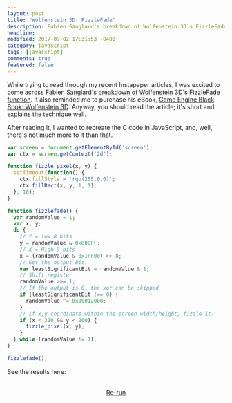 ```yaml
---
layout: post
title: "Wolfenstein 3D: FizzleFade"
description: Fabien Sanglard's breakdown of Wolfenstein 3D's FizzleFade, in JavaScript.
headline:
modified: 2017-09-02 17:31:53 -0400
category: javascript
tags: [javascript]
comments: true
featured: false
---
```


While trying to read through my recent Instapaper articles, I was excited to come across [Fabien Sanglard's breakdown of Wolfenstein 3D's FizzleFade function](http://fabiensanglard.net/fizzlefade/index.php). It also reminded me to purchase his eBook, [Game Engine Black Book: Wolfenstein 3D](https://play.google.com/store/books/details/Fabien_Sanglard_Game_Engine_Black_Book?id=Lq4yDwAAQBAJ). Anyway, you should read the article; it's short and explains the technique well.

After reading it, I wanted to recreate the C code in JavaScript, and, well, there's not much more to it than that.

```javascript
var screen = document.getElementById('screen');
var ctx = screen.getContext('2d');

function fizzle_pixel(x, y) {
  setTimeout(function() {
    ctx.fillStyle = 'rgb(255,0,0)';
    ctx.fillRect(x, y, 1, 1);
  }, 10);
}

function fizzlefade() {
  var randomValue = 1;
  var x, y;
  do {
    // Y = low 8 bits
    y = randomValue & 0x000FF;
    // X = High 9 bits
    x = (randomValue & 0x1FF00) >> 8;
    // Get the output bit.
    var leastSignificantBit = randomValue & 1;
    // Shift register
    randomValue >>= 1;
    // If the output is 0, the xor can be skipped
    if (leastSignificantBit !== 0) {
      randomValue ^= 0x00012000;
    }
    // If x,y coordinate within the screen width/height, fizzle it!
    if (x < 320 && y < 200) {
      fizzle_pixel(x, y);
    }
  } while (randomValue != 1);
}

fizzlefade();
```

See the results here:

<style>
canvas {
  background-color: #000;
  background-image: url(http://lorempixel.com/320/200);
}
#fizzle-example {
  text-align: center;  
}
</style>
<div id="fizzle-example">
<canvas id="screen" width="320" height="200"></canvas>
<br/>
<a id="rerun" href="javascript:void(0);">Re-run</a>
</div>

<script>
window.onload = function(){
  var screen = document.getElementById('screen');
  var ctx = screen.getContext('2d');
  var $rerun = document.getElementById('rerun');
  $rerun.addEventListener('click', function(){
    fizzlefade();
  })

  function fizzle_pixel(x, y) {
    setTimeout(function() {
      ctx.fillStyle = 'rgb(255,0,0)';
      ctx.fillRect(x, y, 1, 1);
    }, 10);
  }

  function fizzlefade() {
    ctx.clearRect(0,0, 320,200);
    var randomValue = 1;
    var x, y;
    do {
      // Y = low 8 bits
      y = randomValue & 0x000FF;
      // X = High 9 bits
      x = (randomValue & 0x1FF00) >> 8;
      // Get the output bit.
      var leastSignificantBit = randomValue & 1;
      // Shift register
      randomValue >>= 1;
      // If the output is 0, the xor can be skipped
      if (leastSignificantBit !== 0) {
        randomValue ^= 0x00012000;
      }
      // If x,y coordinate within the screen width/height, fizzle it!
      if (x < 320 && y < 200) {
        fizzle_pixel(x, y);
      }
    } while (randomValue != 1);
  }

  fizzlefade();
}
</script>
